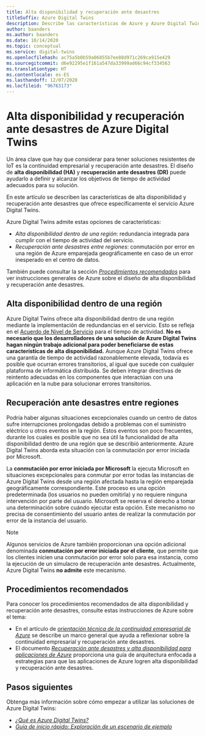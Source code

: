 ```yaml
---
title: Alta disponibilidad y recuperación ante desastres
titleSuffix: Azure Digital Twins
description: Describe las características de Azure y Azure Digital Twins que lo ayudarán a crear soluciones de Azure IoT de alta disponibilidad con funcionalidades de recuperación ante desastres.
author: baanders
ms.author: baanders
ms.date: 10/14/2020
ms.topic: conceptual
ms.service: digital-twins
ms.openlocfilehash: ac75a5b0b59a06855b7ee88d971c269ca915e429
ms.sourcegitcommit: d6e92295e1f161a547da33999ad66c94cf334563
ms.translationtype: HT
ms.contentlocale: es-ES
ms.lasthandoff: 12/07/2020
ms.locfileid: "96763173"
---
```

# <a name="azure-digital-twins-high-availability-and-disaster-recovery"></a>Alta disponibilidad y recuperación ante desastres de Azure Digital Twins

Un área clave que hay que considerar para tener soluciones resistentes de IoT es la continuidad empresarial y recuperación ante desastres. El diseño de **alta disponibilidad (HA)** y **recuperación ante desastres (DR)** puede ayudarlo a definir y alcanzar los objetivos de tiempo de actividad adecuados para su solución.

En este artículo se describen las características de alta disponibilidad y recuperación ante desastres que ofrece específicamente el servicio Azure Digital Twins.

Azure Digital Twins admite estas opciones de características:
* *Alta disponibilidad dentro de una región*: redundancia integrada para cumplir con el tiempo de actividad del servicio.
* *Recuperación ante desastres entre regiones*: conmutación por error en una región de Azure emparejada geográficamente en caso de un error inesperado en el centro de datos.

También puede consultar la sección [*Procedimientos recomendados*](#best-practices) para ver instrucciones generales de Azure sobre el diseño de alta disponibilidad y recuperación ante desastres.

## <a name="intra-region-ha"></a>Alta disponibilidad dentro de una región
 
Azure Digital Twins ofrece alta disponibilidad dentro de una región mediante la implementación de redundancias en el servicio. Esto se refleja en el [Acuerdo de Nivel de Servicio](https://azure.microsoft.com/support/legal/sla/digital-twins) para el tiempo de actividad. **No es necesario que los desarrolladores de una solución de Azure Digital Twins hagan ningún trabajo adicional para poder beneficiarse de estas características de alta disponibilidad.** Aunque Azure Digital Twins ofrece una garantía de tiempo de actividad razonablemente elevada, todavía es posible que ocurran errores transitorios, al igual que sucede con cualquier plataforma de informática distribuida. Se deben integrar directivas de reintento adecuadas en los componentes que interactúan con una aplicación en la nube para solucionar errores transitorios.

## <a name="cross-region-dr"></a>Recuperación ante desastres entre regiones

Podría haber algunas situaciones excepcionales cuando un centro de datos sufre interrupciones prolongadas debido a problemas con el suministro eléctrico u otros eventos en la región. Estos eventos son poco frecuentes, durante los cuales es posible que no sea útil la funcionalidad de alta disponibilidad dentro de una región que se describió anteriormente. Azure Digital Twins aborda esta situación con la conmutación por error iniciada por Microsoft.

La **conmutación por error iniciada por Microsoft** la ejecuta Microsoft en situaciones excepcionales para conmutar por error todas las instancias de Azure Digital Twins desde una región afectada hasta la región emparejada geográficamente correspondiente. Este proceso es una opción predeterminada (los usuarios no pueden omitirla) y no requiere ninguna intervención por parte del usuario. Microsoft se reserva el derecho a tomar una determinación sobre cuándo ejecutar esta opción. Este mecanismo no precisa de consentimiento del usuario antes de realizar la conmutación por error de la instancia del usuario.

>[!NOTE]
> Algunos servicios de Azure también proporcionan una opción adicional denominada **conmutación por error iniciada por el cliente**, que permite que los clientes inicien una conmutación por error solo para esa instancia, como la ejecución de un simulacro de recuperación ante desastres. Actualmente, Azure Digital Twins **no admite** este mecanismo. 

## <a name="best-practices"></a>Procedimientos recomendados

Para conocer los procedimientos recomendados de alta disponibilidad y recuperación ante desastres, consulte estas instrucciones de Azure sobre el tema: 
* En el artículo de [*orientación técnica de la continuidad empresarial de Azure*](/azure/architecture/framework/resiliency/overview) se describe un marco general que ayuda a reflexionar sobre la continuidad empresarial y recuperación ante desastres. 
* El documento [*Recuperación ante desastres y alta disponibilidad para aplicaciones de Azure*](/azure/architecture/framework/resiliency/backup-and-recovery) proporciona una guía de arquitectura enfocada a estrategias para que las aplicaciones de Azure logren alta disponibilidad y recuperación ante desastres.

## <a name="next-steps"></a>Pasos siguientes 

Obtenga más información sobre cómo empezar a utilizar las soluciones de Azure Digital Twins:
 
* [*¿Qué es Azure Digital Twins?*](overview.md)
* [*Guía de inicio rápido: Exploración de un escenario de ejemplo*](quickstart-adt-explorer.md)